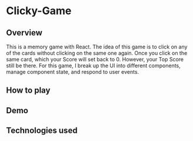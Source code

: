 # Clicky-Game

## Overview

This is a memory game with React. The idea of this game is to click on any of the cards without clicking on the same one again. Once you click on the same card, which your Score will set back to 0. However, your Top Score still be there. For this game, I break up the UI into different components, manage component state, and respond to user events. 

## How to play

## Demo

## Technologies used 
